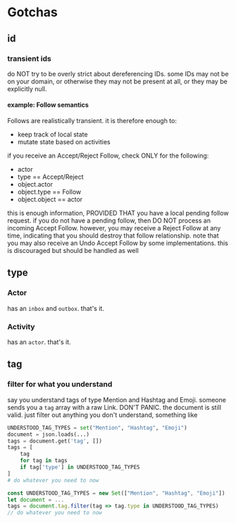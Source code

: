 # Gotchas

## id

### transient ids

do NOT try to be overly strict about dereferencing IDs. some IDs may not be on your domain, or otherwise they may not be present at all, or they may be explicitly null.

#### example: Follow semantics

Follows are realistically transient. it is therefore enough to:

- keep track of local state
- mutate state based on activities

if you receive an Accept/Reject Follow, check ONLY for the following:

- actor
- type == Accept/Reject
- object.actor
- object.type == Follow
- object.object == actor

this is enough information, PROVIDED THAT you have a local pending follow request. if you do not have a pending follow, then DO NOT process an incoming Accept Follow. however, you may receive a Reject Follow at any time, indicating that you should destroy that follow relationship. note that you may also receive an Undo Accept Follow by some implementations. this is discouraged but should be handled as well

## type

### Actor

has an `inbox` and `outbox`. that's it.

### Activity

has an `actor`. that's it.

## tag

### filter for what you understand

say you understand tags of type Mention and Hashtag and Emoji. someone sends you a `tag` array with a raw Link. DON'T PANIC. the document is still valid. just filter out anything you don't understand, something like

```python
UNDERSTOOD_TAG_TYPES = set("Mention", "Hashtag", "Emoji")
document = json.loads(...)
tags = document.get('tag', [])
tags = [
	tag
	for tag in tags
	if tag['type'] in UNDERSTOOD_TAG_TYPES
]
# do whatever you need to now
```

```javascript
const UNDERSTOOD_TAG_TYPES = new Set(["Mention", "Hashtag", "Emoji"])
let document = ...
tags = document.tag.filter(tag => tag.type in UNDERSTOOD_TAG_TYPES)
// do whatever you need to now
```